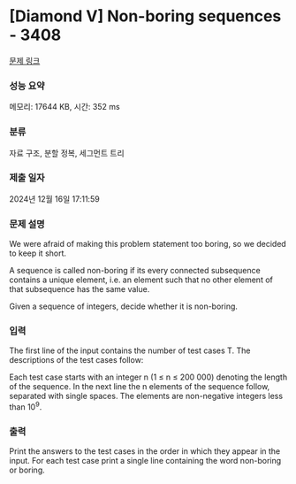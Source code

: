# [Diamond V] Non-boring sequences - 3408 

[문제 링크](https://www.acmicpc.net/problem/3408) 

### 성능 요약

메모리: 17644 KB, 시간: 352 ms

### 분류

자료 구조, 분할 정복, 세그먼트 트리

### 제출 일자

2024년 12월 16일 17:11:59

### 문제 설명

<p>We were afraid of making this problem statement too boring, so we decided to keep it short.</p>

<p>A sequence is called non-boring if its every connected subsequence contains a unique element, i.e. an element such that no other element of that subsequence has the same value.</p>

<p>Given a sequence of integers, decide whether it is non-boring.</p>

### 입력 

 <p>The first line of the input contains the number of test cases T. The descriptions of the test cases follow:</p>

<p>Each test case starts with an integer n (1 ≤ n ≤ 200 000) denoting the length of the sequence. In the next line the n elements of the sequence follow, separated with single spaces. The elements are non-negative integers less than 10<sup>9</sup>.</p>

### 출력 

 <p>Print the answers to the test cases in the order in which they appear in the input. For each test case print a single line containing the word non-boring or boring.</p>

